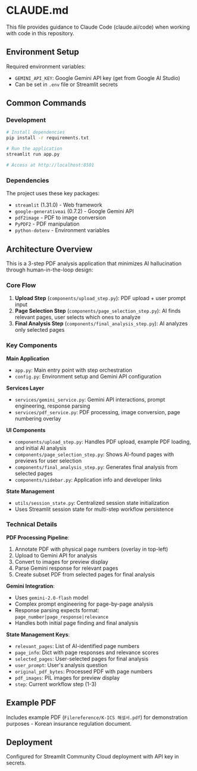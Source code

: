 # CLAUDE.md

This file provides guidance to Claude Code (claude.ai/code) when working with code in this repository.

## Environment Setup

Required environment variables:
- `GEMINI_API_KEY`: Google Gemini API key (get from Google AI Studio)
- Can be set in `.env` file or Streamlit secrets

## Common Commands

### Development
```bash
# Install dependencies
pip install -r requirements.txt

# Run the application
streamlit run app.py

# Access at http://localhost:8501
```

### Dependencies
The project uses these key packages:
- `streamlit` (1.31.0) - Web framework
- `google-generativeai` (0.7.2) - Google Gemini API
- `pdf2image` - PDF to image conversion
- `PyPDF2` - PDF manipulation
- `python-dotenv` - Environment variables

## Architecture Overview

This is a 3-step PDF analysis application that minimizes AI hallucination through human-in-the-loop design:

### Core Flow
1. **Upload Step** (`components/upload_step.py`): PDF upload + user prompt input
2. **Page Selection Step** (`components/page_selection_step.py`): AI finds relevant pages, user selects which ones to analyze
3. **Final Analysis Step** (`components/final_analysis_step.py`): AI analyzes only selected pages

### Key Components

**Main Application**
- `app.py`: Main entry point with step orchestration
- `config.py`: Environment setup and Gemini API configuration

**Services Layer**
- `services/gemini_service.py`: Gemini API interactions, prompt engineering, response parsing
- `services/pdf_service.py`: PDF processing, image conversion, page numbering overlay

**UI Components**
- `components/upload_step.py`: Handles PDF upload, example PDF loading, and initial AI analysis
- `components/page_selection_step.py`: Shows AI-found pages with previews for user selection
- `components/final_analysis_step.py`: Generates final analysis from selected pages
- `components/sidebar.py`: Application info and developer links

**State Management**
- `utils/session_state.py`: Centralized session state initialization
- Uses Streamlit session state for multi-step workflow persistence

### Technical Details

**PDF Processing Pipeline**:
1. Annotate PDF with physical page numbers (overlay in top-left)
2. Upload to Gemini API for analysis
3. Convert to images for preview display
4. Parse Gemini response for relevant pages
5. Create subset PDF from selected pages for final analysis

**Gemini Integration**:
- Uses `gemini-2.0-flash` model
- Complex prompt engineering for page-by-page analysis
- Response parsing expects format: `page_number|page_response|relevance`
- Handles both initial page finding and final analysis

**State Management Keys**:
- `relevant_pages`: List of AI-identified page numbers
- `page_info`: Dict with page responses and relevance scores  
- `selected_pages`: User-selected pages for final analysis
- `user_prompt`: User's analysis question
- `original_pdf_bytes`: Processed PDF with page numbers
- `pdf_images`: PIL images for preview display
- `step`: Current workflow step (1-3)

## Example PDF
Includes example PDF (`Filereference/K-ICS 해설서.pdf`) for demonstration purposes - Korean insurance regulation document.

## Deployment
Configured for Streamlit Community Cloud deployment with API key in secrets.